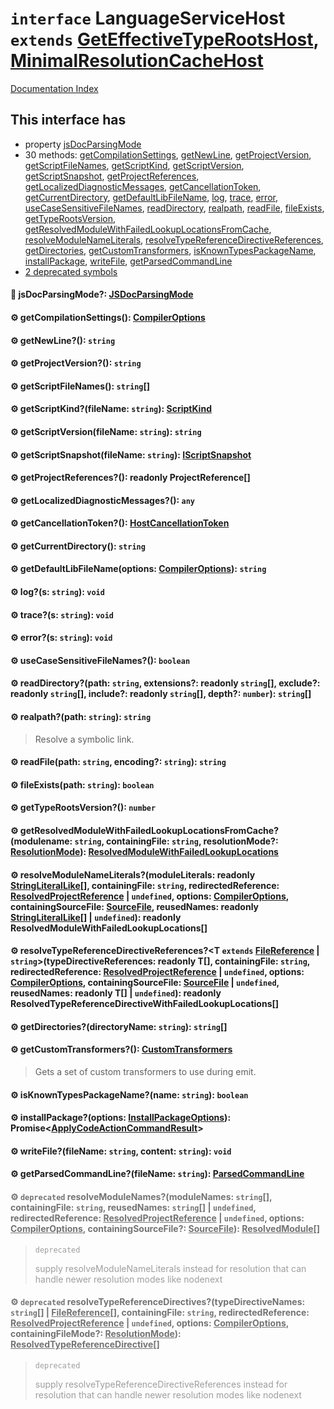 # `interface` LanguageServiceHost `extends` [GetEffectiveTypeRootsHost](../interface.GetEffectiveTypeRootsHost/README.md), [MinimalResolutionCacheHost](../interface.MinimalResolutionCacheHost/README.md)

[Documentation Index](../README.md)

## This interface has

- property [jsDocParsingMode](#-jsdocparsingmode-jsdocparsingmode)
- 30 methods:
[getCompilationSettings](#-getcompilationsettings-compileroptions),
[getNewLine](#-getnewline-string),
[getProjectVersion](#-getprojectversion-string),
[getScriptFileNames](#-getscriptfilenames-string),
[getScriptKind](#-getscriptkindfilename-string-scriptkind),
[getScriptVersion](#-getscriptversionfilename-string-string),
[getScriptSnapshot](#-getscriptsnapshotfilename-string-iscriptsnapshot),
[getProjectReferences](#-getprojectreferences-readonly-projectreference),
[getLocalizedDiagnosticMessages](#-getlocalizeddiagnosticmessages-any),
[getCancellationToken](#-getcancellationtoken-hostcancellationtoken),
[getCurrentDirectory](#-getcurrentdirectory-string),
[getDefaultLibFileName](#-getdefaultlibfilenameoptions-compileroptions-string),
[log](#-logs-string-void),
[trace](#-traces-string-void),
[error](#-errors-string-void),
[useCaseSensitiveFileNames](#-usecasesensitivefilenames-boolean),
[readDirectory](#-readdirectorypath-string-extensions-readonly-string-exclude-readonly-string-include-readonly-string-depth-number-string),
[realpath](#-realpathpath-string-string),
[readFile](#-readfilepath-string-encoding-string-string),
[fileExists](#-fileexistspath-string-boolean),
[getTypeRootsVersion](#-gettyperootsversion-number),
[getResolvedModuleWithFailedLookupLocationsFromCache](#-getresolvedmodulewithfailedlookuplocationsfromcachemodulename-string-containingfile-string-resolutionmode-resolutionmode-resolvedmodulewithfailedlookuplocations),
[resolveModuleNameLiterals](#-resolvemodulenameliteralsmoduleliterals-readonly-stringliterallike-containingfile-string-redirectedreference-resolvedprojectreference--undefined-options-compileroptions-containingsourcefile-sourcefile-reusednames-readonly-stringliterallike--undefined-readonly-resolvedmodulewithfailedlookuplocations),
[resolveTypeReferenceDirectiveReferences](#-resolvetypereferencedirectivereferencest-extends-filereference--stringtypedirectivereferences-readonly-t-containingfile-string-redirectedreference-resolvedprojectreference--undefined-options-compileroptions-containingsourcefile-sourcefile--undefined-reusednames-readonly-t--undefined-readonly-resolvedtypereferencedirectivewithfailedlookuplocations),
[getDirectories](#-getdirectoriesdirectoryname-string-string),
[getCustomTransformers](#-getcustomtransformers-customtransformers),
[isKnownTypesPackageName](#-isknowntypespackagenamename-string-boolean),
[installPackage](#-installpackageoptions-installpackageoptions-promiseapplycodeactioncommandresult),
[writeFile](#-writefilefilename-string-content-string-void),
[getParsedCommandLine](#-getparsedcommandlinefilename-string-parsedcommandline)
- [2 deprecated symbols](#-deprecated-resolvemodulenamesmodulenames-string-containingfile-string-reusednames-string--undefined-redirectedreference-resolvedprojectreference--undefined-options-compileroptions-containingsourcefile-sourcefile-resolvedmodule)


#### 📄 jsDocParsingMode?: [JSDocParsingMode](../enum.JSDocParsingMode/README.md)



#### ⚙ getCompilationSettings(): [CompilerOptions](../interface.CompilerOptions/README.md)



#### ⚙ getNewLine?(): `string`



#### ⚙ getProjectVersion?(): `string`



#### ⚙ getScriptFileNames(): `string`\[]



#### ⚙ getScriptKind?(fileName: `string`): [ScriptKind](../enum.ScriptKind/README.md)



#### ⚙ getScriptVersion(fileName: `string`): `string`



#### ⚙ getScriptSnapshot(fileName: `string`): [IScriptSnapshot](../interface.IScriptSnapshot/README.md)



#### ⚙ getProjectReferences?(): readonly ProjectReference\[]



#### ⚙ getLocalizedDiagnosticMessages?(): `any`



#### ⚙ getCancellationToken?(): [HostCancellationToken](../interface.HostCancellationToken/README.md)



#### ⚙ getCurrentDirectory(): `string`



#### ⚙ getDefaultLibFileName(options: [CompilerOptions](../interface.CompilerOptions/README.md)): `string`



#### ⚙ log?(s: `string`): `void`



#### ⚙ trace?(s: `string`): `void`



#### ⚙ error?(s: `string`): `void`



#### ⚙ useCaseSensitiveFileNames?(): `boolean`



#### ⚙ readDirectory?(path: `string`, extensions?: readonly `string`\[], exclude?: readonly `string`\[], include?: readonly `string`\[], depth?: `number`): `string`\[]



#### ⚙ realpath?(path: `string`): `string`

> Resolve a symbolic link.



#### ⚙ readFile(path: `string`, encoding?: `string`): `string`



#### ⚙ fileExists(path: `string`): `boolean`



#### ⚙ getTypeRootsVersion?(): `number`



#### ⚙ getResolvedModuleWithFailedLookupLocationsFromCache?(modulename: `string`, containingFile: `string`, resolutionMode?: [ResolutionMode](../type.ResolutionMode/README.md)): [ResolvedModuleWithFailedLookupLocations](../interface.ResolvedModuleWithFailedLookupLocations/README.md)



#### ⚙ resolveModuleNameLiterals?(moduleLiterals: readonly [StringLiteralLike](../type.StringLiteralLike/README.md)\[], containingFile: `string`, redirectedReference: [ResolvedProjectReference](../interface.ResolvedProjectReference/README.md) | `undefined`, options: [CompilerOptions](../interface.CompilerOptions/README.md), containingSourceFile: [SourceFile](../interface.SourceFile/README.md), reusedNames: readonly [StringLiteralLike](../type.StringLiteralLike/README.md)\[] | `undefined`): readonly ResolvedModuleWithFailedLookupLocations\[]



#### ⚙ resolveTypeReferenceDirectiveReferences?\<T `extends` [FileReference](../interface.FileReference/README.md) | `string`>(typeDirectiveReferences: readonly T\[], containingFile: `string`, redirectedReference: [ResolvedProjectReference](../interface.ResolvedProjectReference/README.md) | `undefined`, options: [CompilerOptions](../interface.CompilerOptions/README.md), containingSourceFile: [SourceFile](../interface.SourceFile/README.md) | `undefined`, reusedNames: readonly T\[] | `undefined`): readonly ResolvedTypeReferenceDirectiveWithFailedLookupLocations\[]



#### ⚙ getDirectories?(directoryName: `string`): `string`\[]



#### ⚙ getCustomTransformers?(): [CustomTransformers](../interface.CustomTransformers/README.md)

> Gets a set of custom transformers to use during emit.



#### ⚙ isKnownTypesPackageName?(name: `string`): `boolean`



#### ⚙ installPackage?(options: [InstallPackageOptions](../interface.InstallPackageOptions/README.md)): Promise\<[ApplyCodeActionCommandResult](../interface.ApplyCodeActionCommandResult/README.md)>



#### ⚙ writeFile?(fileName: `string`, content: `string`): `void`



#### ⚙ getParsedCommandLine?(fileName: `string`): [ParsedCommandLine](../interface.ParsedCommandLine/README.md)



<div style="opacity:0.6">

#### ⚙ `deprecated` resolveModuleNames?(moduleNames: `string`\[], containingFile: `string`, reusedNames: `string`\[] | `undefined`, redirectedReference: [ResolvedProjectReference](../interface.ResolvedProjectReference/README.md) | `undefined`, options: [CompilerOptions](../interface.CompilerOptions/README.md), containingSourceFile?: [SourceFile](../interface.SourceFile/README.md)): [ResolvedModule](../interface.ResolvedModule/README.md)\[]

> `deprecated`
> 
> supply resolveModuleNameLiterals instead for resolution that can handle newer resolution modes like nodenext



#### ⚙ `deprecated` resolveTypeReferenceDirectives?(typeDirectiveNames: `string`\[] | [FileReference](../interface.FileReference/README.md)\[], containingFile: `string`, redirectedReference: [ResolvedProjectReference](../interface.ResolvedProjectReference/README.md) | `undefined`, options: [CompilerOptions](../interface.CompilerOptions/README.md), containingFileMode?: [ResolutionMode](../type.ResolutionMode/README.md)): [ResolvedTypeReferenceDirective](../interface.ResolvedTypeReferenceDirective/README.md)\[]

> `deprecated`
> 
> supply resolveTypeReferenceDirectiveReferences instead for resolution that can handle newer resolution modes like nodenext



</div>

